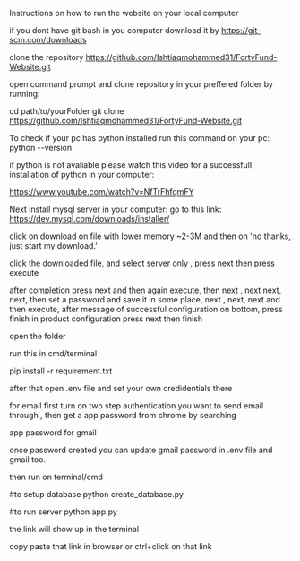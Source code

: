 Instructions on how to run the website on your local computer

if you dont have git bash in you computer download it by
https://git-scm.com/downloads


clone the repository https://github.com/Ishtiaqmohammed31/FortyFund-Website.git

open command prompt and clone repository in your preffered folder by running: 

cd path/to/yourFolder
git clone https://github.com/Ishtiaqmohammed31/FortyFund-Website.git

To check if your pc has python installed run this command on your pc: 
python --version

if python is not avaliable please watch this video for a successfull installation of python in your computer: 

https://www.youtube.com/watch?v=NfTrFhfqmFY

Next install mysql server in your computer:
go to this link: 
https://dev.mysql.com/downloads/installer/

click on download on file with lower memory ~2-3M and then on 'no thanks, just start my download.'

click the downloaded file, and select server only , press next then press execute

after completion press next and then again execute, then next , next next, next, then set a password and save it in some place, next , next, next and then execute, 
after message of successful configuration on bottom, press finish
in product configuration press next then finish

open the folder 

run this in cmd/terminal

pip install -r requirement.txt

after that open .env file and set your own credidentials there

for email first turn on two step authentication you want to send email through , then get a app password from chrome by searching

app password for gmail

once password created you can update gmail password in .env file and gmail too. 

then run on terminal/cmd

#to setup database
python create_database.py

#to run server
python app.py

the link will show up in the terminal

copy paste that link in browser or ctrl+click on that link